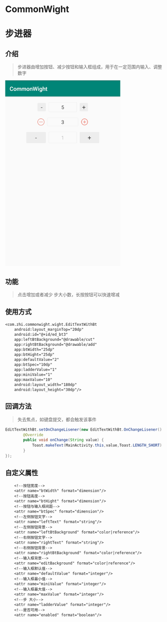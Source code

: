 # CommonWight
# 步进器

## 介绍
> 步进器由增加按钮、减少按钮和输入框组成，用于在一定范围内输入、调整数字

![image](https://github.com/zhijinjin/CommonWight/blob/master/imgs/200828154938.png)
## 功能
> 点击增加或者减少 步大小数，长按按钮可以快速增减
## 使用方式

```
<com.zhi.commonwight.wight.EditTextWithBt
    android:layout_marginTop="20dp"
    android:id="@+id/ed_bt3"
    app:leftBtBackground="@drawable/cut"
    app:rightBtBackground="@drawable/add"
    app:btWidth="25dp"
    app:btHight="25dp"
    app:defaultValue="2"
    app:btSpec="10dp"
    app:ladderValue="1"
    app:miniValue="1"
    app:maxValue="10"
    android:layout_width="180dp"
    android:layout_height="30dp"/> 
```

## 回调方法
> 失去焦点，如键盘提交，都会触发该事件 
```java
EditTextWithBt.setOnChangeLisener(new EditTextWithBt.OnChangeLisener() {
        @Override
        public void onChange(String value) {
            Toast.makeText(MainActivity.this,value,Toast.LENGTH_SHORT).show();
        }
});
```

## 自定义属性
```
    <!--按钮宽度-->
    <attr name="btWidth" format="dimension"/>
    <!--按钮高度-->
    <attr name="btHight" format="dimension"/>
    <!--按钮与输入框间距-->
    <attr name="btSpec" format="dimension"/>
    <!--左侧按钮文字-->
    <attr name="leftText" format="string"/>
    <!--左侧按钮背景-->
    <attr name="leftBtBackground" format="color|reference"/>
    <!--右侧按钮文字-->
    <attr name="rightText" format="string"/>
    <!--右侧按钮背景-->
    <attr name="rightBtBackground" format="color|reference"/>
    <!--输入框背景-->
    <attr name="editBackground" format="color|reference"/>
    <!--输入框默认值-->
    <attr name="defaultValue" format="integer"/>
    <!--输入框最小值-->
    <attr name="miniValue" format="integer"/>
    <!--输入框最大值-->
    <attr name="maxValue" format="integer"/>
    <!--步 大小-->
    <attr name="ladderValue" format="integer"/>
    <!--是否可用-->
    <attr name="enabled" format="boolean"/>
```
        

